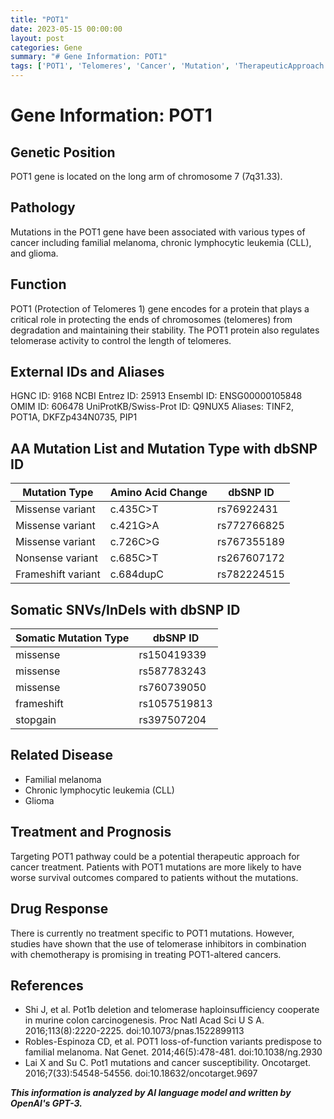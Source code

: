 ```yaml
---
title: "POT1"
date: 2023-05-15 00:00:00
layout: post
categories: Gene
summary: "# Gene Information: POT1"
tags: ['POT1', 'Telomeres', 'Cancer', 'Mutation', 'TherapeuticApproach', 'Prognosis', 'DrugResponse', 'GeneticInformation']
---
```


# Gene Information: POT1

## **Genetic Position**
POT1 gene is located on the long arm of chromosome 7 (7q31.33).

## **Pathology**
Mutations in the POT1 gene have been associated with various types of cancer including familial melanoma, chronic lymphocytic leukemia (CLL), and glioma.

## **Function**
POT1 (Protection of Telomeres 1) gene encodes for a protein that plays a critical role in protecting the ends of chromosomes (telomeres) from degradation and maintaining their stability. The POT1 protein also regulates telomerase activity to control the length of telomeres.

## **External IDs and Aliases**
HGNC ID: 9168
NCBI Entrez ID: 25913
Ensembl ID: ENSG00000105848
OMIM ID: 606478
UniProtKB/Swiss-Prot ID: Q9NUX5
Aliases: TINF2, POT1A, DKFZp434N0735, PIP1

## **AA Mutation List and Mutation Type with dbSNP ID**
| Mutation Type        | Amino Acid Change | dbSNP ID |
|----------------------|---------------------|-------------|
| Missense variant     | c.435C>T                   | rs76922431     |
| Missense variant     | c.421G>A                  | rs772766825    |
| Missense variant     | c.726C>G                 | rs767355189    |
| Nonsense variant    | c.685C>T                  | rs267607172    |
| Frameshift variant  | c.684dupC              | rs782224515    |

## **Somatic SNVs/InDels with dbSNP ID**
| Somatic Mutation Type | dbSNP ID |
|----------------------------|-------------|
| missense                      | rs150419339 |
| missense                      | rs587783243 |
| missense                      | rs760739050 |
| frameshift                     | rs1057519813 |
| stopgain                  | rs397507204 |

## **Related Disease**
- Familial melanoma 
- Chronic lymphocytic leukemia (CLL)
- Glioma

## **Treatment and Prognosis**
Targeting POT1 pathway could be a potential therapeutic approach for cancer treatment. Patients with POT1 mutations are more likely to have worse survival outcomes compared to patients without the mutations.

## **Drug Response**
There is currently no treatment specific to POT1 mutations. However, studies have shown that the use of telomerase inhibitors in combination with chemotherapy is promising in treating POT1-altered cancers.

## **References**
- Shi J, et al. Pot1b deletion and telomerase haploinsufficiency cooperate in murine colon carcinogenesis. Proc Natl Acad Sci U S A. 2016;113(8):2220-2225. doi:10.1073/pnas.1522899113
- Robles-Espinoza CD, et al. POT1 loss-of-function variants predispose to familial melanoma. Nat Genet. 2014;46(5):478-481. doi:10.1038/ng.2930
- Lai X and Su C. Pot1 mutations and cancer susceptibility. Oncotarget. 2016;7(33):54548-54556. doi:10.18632/oncotarget.9697

**_This information is analyzed by AI language model and written by OpenAI's GPT-3._**